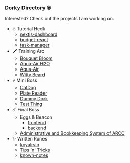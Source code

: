 ### Dorky Directory 🤓

Interested? Check out the projects I am working on.

- 🔥 Tutorial Heck
    - [nextjs-dashboard](https://github.com/koyaIrvin/nextjs-dashboard)
    - [budget-react](https://github.com/koyaIrvin/budget-react)
    - [task-manager](https://github.com/koyaIrvin/task-manager)
- 🗡️ Training Arc
    - [Bouquet Bloom](https://github.com/koyaIrvin/bouquet-bloom)
    - [Aqua-Air H2O](https://github.com/koyaIrvin/aqua-air-h2o)
    - [Aqua-Air](https://github.com/koyaIrvin/aqua-air)
    - [Witty Beard](https://github.com/koyaIrvin/witty-beard)
- ⚡ Mini Boss
    - [CatDog](https://github.com/koyaIrvin/cat-dog)
    - [Plate Reader](https://github.com/richlim16/plate_reader)
    - [Dummy Dork](https://github.com/koyaIrvin/dummy-dork)
    - [Test Thing](https://github.com/koyaIrvin/test-thing)
- ☄️ Final Boss
    - Eggs & Beacon
        - [frontend](https://github.com/koyaIrvin/eggs-n-beacon)
        - [backend](https://github.com/koyaIrvin/enb_backend)
    - [Administrative and Bookkeeping System of ARCC](https://github.com/koyaIrvin/arccinc)
- ✨ Written Runes
    - [koyaIrvin](https://github.com/koyaIrvin/koyaIrvin)
    - [Tips 'n' Tricks](https://github.com/koyaIrvin/tips-n-tricks)
    - [known-notes](https://github.com/koyaIrvin/known-notes)
